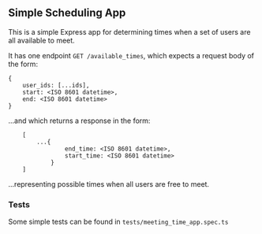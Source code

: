 ## Simple Scheduling App

This is a simple Express app for determining times when a set of users are all available to meet.

It has one endpoint `GET /available_times`, which expects a request body of the form: 

```
{
    user_ids: [...ids],
    start: <ISO 8601 datetime>,
    end: <ISO 8601 datetime>
}
```

...and which returns a response in the form: 

```
    [
        ...{
                end_time: <ISO 8601 datetime>,
                start_time: <ISO 8601 datetime>
            }
    ]
```

...representing possible times when all users are free to meet.

### Tests

Some simple tests can be found in `tests/meeting_time_app.spec.ts`
